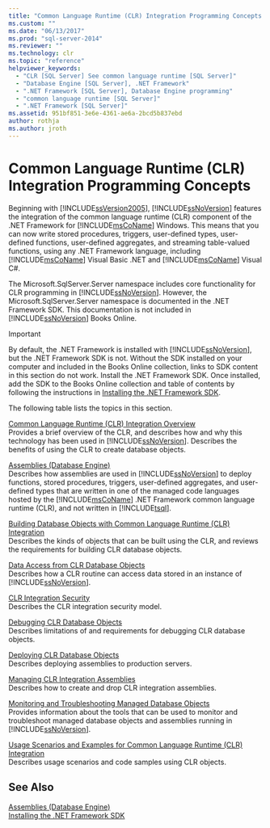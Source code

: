 ```yaml
---
title: "Common Language Runtime (CLR) Integration Programming Concepts | Microsoft Docs"
ms.custom: ""
ms.date: "06/13/2017"
ms.prod: "sql-server-2014"
ms.reviewer: ""
ms.technology: clr
ms.topic: "reference"
helpviewer_keywords: 
  - "CLR [SQL Server] See common language runtime [SQL Server]"
  - "Database Engine [SQL Server], .NET Framework"
  - ".NET Framework [SQL Server], Database Engine programming"
  - "common language runtime [SQL Server]"
  - ".NET Framework [SQL Server]"
ms.assetid: 951bf851-3e6e-4361-ae6a-2bcd5b837ebd
author: rothja
ms.author: jroth
---
```

# Common Language Runtime (CLR) Integration Programming Concepts
  Beginning with [!INCLUDE[ssVersion2005](../../../includes/ssversion2005-md.md)], [!INCLUDE[ssNoVersion](../../../includes/ssnoversion-md.md)] features the integration of the common language runtime (CLR) component of the .NET Framework for [!INCLUDE[msCoName](../../../includes/msconame-md.md)] Windows. This means that you can now write stored procedures, triggers, user-defined types, user-defined functions, user-defined aggregates, and streaming table-valued functions, using any .NET Framework language, including [!INCLUDE[msCoName](../../../includes/msconame-md.md)] Visual Basic .NET and [!INCLUDE[msCoName](../../../includes/msconame-md.md)] Visual C#.  
  
 The Microsoft.SqlServer.Server namespace includes core functionality for CLR programming in [!INCLUDE[ssNoVersion](../../../includes/ssnoversion-md.md)]. However, the Microsoft.SqlServer.Server namespace is documented in the .NET Framework SDK. This documentation is not included in [!INCLUDE[ssNoVersion](../../../includes/ssnoversion-md.md)] Books Online.  
  
> [!IMPORTANT]  
>  By default, the .NET Framework is installed with [!INCLUDE[ssNoVersion](../../../includes/ssnoversion-md.md)], but the .NET Framework SDK is not. Without the SDK installed on your computer and included in the Books Online collection, links to SDK content in this section do not work. Install the .NET Framework SDK. Once installed, add the SDK to the Books Online collection and table of contents by following the instructions in [Installing the .NET Framework SDK](https://technet.microsoft.com/library/bb686823\(v=SQL.105\).aspx).  
  
 The following table lists the topics in this section.  
  
 [Common Language Runtime &#40;CLR&#41; Integration Overview](common-language-runtime-integration-overview.md)  
 Provides a brief overview of the CLR, and describes how and why this technology has been used in [!INCLUDE[ssNoVersion](../../../includes/ssnoversion-md.md)]. Describes the benefits of using the CLR to create database objects.  
  
 [Assemblies &#40;Database Engine&#41;](assemblies-database-engine.md)  
 Describes how assemblies are used in [!INCLUDE[ssNoVersion](../../../includes/ssnoversion-md.md)] to deploy functions, stored procedures, triggers, user-defined aggregates, and user-defined types that are written in one of the managed code languages hosted by the [!INCLUDE[msCoName](../../../includes/msconame-md.md)] .NET Framework common language runtime (CLR), and not written in [!INCLUDE[tsql](../../../includes/tsql-md.md)].  
  
 [Building Database Objects with Common Language Runtime &#40;CLR&#41; Integration](database-objects/building-database-objects-with-common-language-runtime-clr-integration.md)  
 Describes the kinds of objects that can be built using the CLR, and reviews the requirements for building CLR database objects.  
  
 [Data Access from CLR Database Objects](data-access/data-access-from-clr-database-objects.md)  
 Describes how a CLR routine can access data stored in an instance of [!INCLUDE[ssNoVersion](../../../includes/ssnoversion-md.md)].  
  
 [CLR Integration Security](security/clr-integration-security.md)  
 Describes the CLR integration security model.  
  
 [Debugging CLR Database Objects](debugging-clr-database-objects.md)  
 Describes limitations of and requirements for debugging CLR database objects.  
  
 [Deploying CLR Database Objects](deploying-clr-database-objects.md)  
 Describes deploying assemblies to production servers.  
  
 [Managing CLR Integration Assemblies](assemblies/managing-clr-integration-assemblies.md)  
 Describes how to create and drop CLR integration assemblies.  
  
 [Monitoring and Troubleshooting Managed Database Objects](monitoring-and-troubleshooting-managed-database-objects.md)  
 Provides information about the tools that can be used to monitor and troubleshoot managed database objects and assemblies running in [!INCLUDE[ssNoVersion](../../../includes/ssnoversion-md.md)].  
  
 [Usage Scenarios and Examples for Common Language Runtime &#40;CLR&#41; Integration](../../database-engine/dev-guide/usage-scenarios-and-examples-for-common-language-runtime-clr-integration.md)  
 Describes usage scenarios and code samples using CLR objects.  
  
## See Also  
 [Assemblies &#40;Database Engine&#41;](assemblies-database-engine.md)   
 [Installing the .NET Framework SDK](https://technet.microsoft.com/library/bb686823\(v=SQL.105\).aspx)  
  
  
